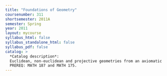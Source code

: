 ```yaml
---
title: "Foundations of Geometry"
coursenumber: 311
shortsemester: 2011A
semester: Spring
year: 2011
layout: mycourse
syllabus_html: false
syllabus_standalone_html: false
syllabus_pdf: false
catalog: >
  *Catalog description*:
  Euclidean, non-euclidean and projective geometries from an axiomatic point of view.
  PREREQ: MATH 187 and MATH 175.
---
```

